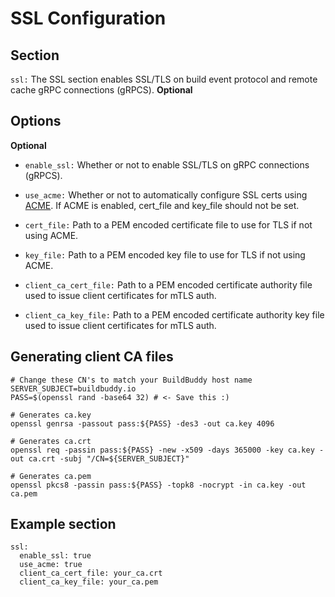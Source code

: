 <!--
{
  "name": "SSL",
  "category": "5eed3e2ace045b343fc0a328"
}
-->
# SSL Configuration

## Section
```ssl:``` The SSL section enables SSL/TLS on build event protocol and remote cache gRPC connections (gRPCS). **Optional**

## Options

**Optional**

* ```enable_ssl:```  Whether or not to enable SSL/TLS on gRPC connections (gRPCS).

* ```use_acme:``` Whether or not to automatically configure SSL certs using [ACME](https://en.wikipedia.org/wiki/Automated_Certificate_Management_Environment). If ACME is enabled, cert_file and key_file should not be set.

* ```cert_file:``` Path to a PEM encoded certificate file to use for TLS if not using ACME.

* ```key_file:``` Path to a PEM encoded key file to use for TLS if not using ACME.

* ```client_ca_cert_file:``` Path to a PEM encoded certificate authority file used to issue client certificates for mTLS auth.

* ```client_ca_key_file:``` Path to a PEM encoded certificate authority key file used to issue client certificates for mTLS auth.

## Generating client CA files

```
# Change these CN's to match your BuildBuddy host name
SERVER_SUBJECT=buildbuddy.io
PASS=$(openssl rand -base64 32) # <- Save this :)

# Generates ca.key 
openssl genrsa -passout pass:${PASS} -des3 -out ca.key 4096

# Generates ca.crt
openssl req -passin pass:${PASS} -new -x509 -days 365000 -key ca.key -out ca.crt -subj "/CN=${SERVER_SUBJECT}"

# Generates ca.pem
openssl pkcs8 -passin pass:${PASS} -topk8 -nocrypt -in ca.key -out ca.pem

```


## Example section
```
ssl:
  enable_ssl: true
  use_acme: true
  client_ca_cert_file: your_ca.crt
  client_ca_key_file: your_ca.pem
```